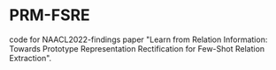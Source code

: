 # PRM-FSRE
code for NAACL2022-findings paper "Learn from Relation Information: Towards Prototype Representation Rectification for Few-Shot Relation Extraction".
